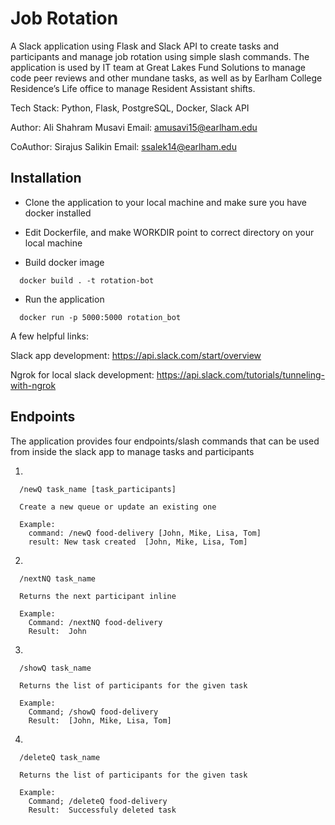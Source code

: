 # Job Rotation
A Slack application using Flask and Slack API to create tasks and participants and manage job rotation using simple slash commands. The application is used by IT team at Great Lakes Fund Solutions to manage code peer reviews and other mundane tasks, as well as by Earlham College Residence’s Life office to manage Resident Assistant shifts.

Tech Stack: Python, Flask, PostgreSQL, Docker, Slack API

Author: Ali Shahram Musavi
Email: amusavi15@earlham.edu

CoAuthor: Sirajus Salikin
Email: ssalek14@earlham.edu



## Installation

 - Clone the application to your local machine and make sure you have docker installed

 - Edit Dockerfile, and make WORKDIR point to correct directory on your local machine

 - Build docker image
  ```
    docker build . -t rotation-bot
  ```

  - Run the application
  ```
    docker run -p 5000:5000 rotation_bot
  ```

  A few helpful links:
  
  Slack app development: https://api.slack.com/start/overview

  Ngrok for local slack development: https://api.slack.com/tutorials/tunneling-with-ngrok



## Endpoints

The application provides four endpoints/slash commands that can be used from inside the slack app to manage tasks and participants

1.
```
  /newQ task_name [task_participants]

  Create a new queue or update an existing one

  Example:
    command: /newQ food-delivery [John, Mike, Lisa, Tom]
    result: New task created  [John, Mike, Lisa, Tom]
```


2.
```
  /nextNQ task_name

  Returns the next participant inline

  Example:
    Command: /nextNQ food-delivery
    Result:  John
```


3.
```
  /showQ task_name

  Returns the list of participants for the given task

  Example:
    Command; /showQ food-delivery
    Result:  [John, Mike, Lisa, Tom]
```


4.
```
  /deleteQ task_name

  Returns the list of participants for the given task

  Example:
    Command; /deleteQ food-delivery
    Result:  Successfuly deleted task
```
